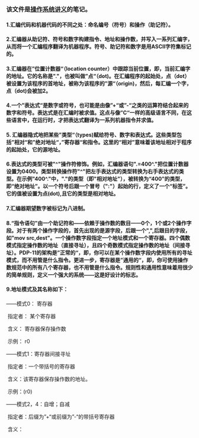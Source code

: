 ### 该文件是[操作系统讲义](http://doc.cat-v.org/unix/v6/operating-systems-lecture-notes/script/OS.pdf)的笔记。

#### 1.汇编代码和机器代码的不同之处：命名编号（符号）和操作（助记符）。

#### 2.汇编器从助记符、符号和数字构建指令、地址和操作数，并写入一系列汇编字，从而将一个汇编程序翻译为机器程序。符号、助记符和数字是用ASCII字符集标记的。

#### 3.汇编器在”位置计数器“（location counter）中跟踪当前位置，即，当前汇编字的地址。它的名称是"."，也被叫做”点“（dot)。在汇编程序的起始处，点（dot）被设置为该程序的首地址，被称为该程序的”源“（origin)，然后，每汇编一个字，点（dot)会被加2。

#### 4.一个”表达式“是数字或符号，也可能是由像”+“或”-“之类的运算符结合起来的数字和符号。表达式是在汇编时被求值。这点与像”C“一样的高级语言不同，在这些语言中，在运行时，才把表达式翻译为一系列机器指令并求值。

#### 5. 汇编器隐式地把某些”类型“（types)赋给符号、数字和表达式。这些类型包括”相对“和”绝对地址“，”寄存器“和指令。这里的“相对”意味着该地址相对于程序的起始处，它的源地址。

#### 6.表达式的类型可被"\^"操作符修饰。例如，汇编器语句".=400\^."把位置计数器设置为0400。类型转换操作符"\^"把左手表达式的类型转换为右手表达式的类型。在示例"400\^."中，"."的类型（即"相对地址"），被转换为“400”的类型，即“绝对地址”。以一个符号后跟一个冒号（":"）起始的行，定义了一个“标签”。它的值被设置为点(dot),且它的类型是相对地址。

#### 7.汇编器期望数字被标记为八进制。

#### 8.“指令语句”由一个助记符和——依赖于操作数的数目——0个，1个或2个操作字段。对于有两个操作字段的，首先出现的是源字段，后跟一个",",后跟目的字段，如"mov src,dest"。一个操作数字段指定一个地址模式和一个寄存器。四个偶数模式指定操作数的地址（直接寻址），且四个奇数模式指定操作数的地址（间接寻址）。PDP-11的架构是”正常的“，即，你可以在某个操作数字段内使用所有的寻址模式，而不用管是什么指令。更进一步，寄存器是”通用的“，即，你可使用操作数规范中的所有八个寄存器，也不用管是什么指令。规则性和通用性意味着用很少的简单规则，定义一个强大的系统——这是好设计的标志。

#### 9.地址模式及其名称如下：

——模式0：	寄存器

​		指定者： 某个寄存器

​		含义：	 寄存器保存操作数

​		示例：	 r0

——模式1：寄存器间接寻址

​		指定者：一个带括号的寄存器

​		含义：该寄存器保存操作数的地址。

​		示例：(r0)

——模式2，4：自增；自减

​		指定者：后缀为”+“或前缀为”-“的带括号寄存器

​		含义：